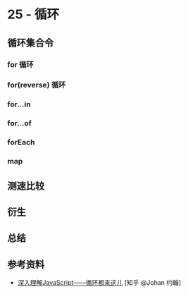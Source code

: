 # 25 - 循环

## 循环集合令

### for 循环

### for(reverse) 循环

### for...in

### for...of

### forEach

### map

## 测速比较

## 衍生

## 总结

## 参考资料

- [深入理解JavaScript——循环都来这儿](https://zhuanlan.zhihu.com/p/577548430) [知乎 @Johan 约翰]